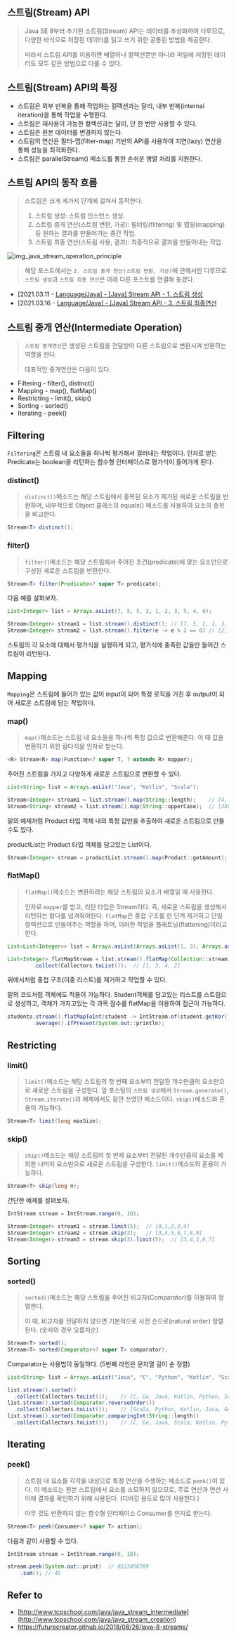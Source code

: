 ## 스트림(Stream) API

> Java SE 8부터 추가된 스트림(Stream) API는 데이터를 추상화하여 다루므로, 다양한 바식으로 저장된 데이터를 읽고 쓰기 위한 공통된 방법을 제공한다.
>
> 따라서 스트림 API를 이용하면 배열이나 컬렉션뿐만 아니라 파일에 저장된 데이터도 모두 같은 방법으로 다룰 수 있다.

## 스트림(Stream) API의 특징

- 스트림은 외부 반복을 통해 작업하는 컬렉션과는 달리, 내부 반복(internal iteration)을 통해 작업을 수행한다.
- 스트림은 재사용이 가능한 컬렉션과는 달리, 단 한 번만 사용할 수 있다.
- 스트림은 원본 데이터를 변경하지 않는다.
- 스트림의 연산은 필터-맵(filter-map) 기반의 API를 사용하여 지연(lazy) 연산을 통해 성능을 최적화한다.
- 스트림은 parallelStream() 메소드를 통한 손쉬운 병렬 처리를 지원한다.

## 스트림 API의 동작 흐름

> 스트림은 크게 세가지 단계에 걸쳐서 동작한다.
>
> 1. 스트림 생성: 스트림 인스턴스 생성.
> 2. 스트림 중개 연산(스트림 변환, 가공): 필터링(filtering) 및 맵핑(mapping) 등 원하는 결과를 만들어가는 중간 작업.
> 3. 스트림 최종 연산(스트림 사용, 결과): 최종적으로 결과를 만들어내는 작업.

![img_java_stream_operation_principle](C:\Users\82102\OneDrive\티스토리\Java\image\img_java_stream_operation_principle.png)

> 해당 포스트에서는 `2. 스트림 중개 연산(스트림 변환, 가공)`에 관해서만 다루므로 `스트림 생성`과 `스트림 최종 연산`은 아래 다른 포스트를 연결해 놓겠다.

- [2021.03.11 - [Language/Java\] - [Java] Stream API - 1. 스트림 생성](https://gre-eny.tistory.com/191)
- [2021.03.16 - [Language/Java\] - [Java] Stream API - 3. 스트림 최종연산](https://gre-eny.tistory.com/193)

## 스트림 중개 연산(Intermediate Operation)

> `스트림 중개연산`은 생성된 스트림을 전달받아 다른 스트림으로 변환시켜 반환하는 역할을 한다.
>
> 대표적인 중개연산은 다음이 있다.

- Filtering - filter(), distinct()
- Mapping - map(), flatMap()
- Restricting - limit(), skip()
- Sorting - sorted()
- Iterating - peek()

## Filtering

`Filtering`은 스트림 내 요소들을 하나씩 평가해서 걸러내는 작업이다. 인자로 받는 Predicate는 boolean을 리턴하는 함수형 인터페이스로 평가식이 들어가게 된다.

### distinct()

> `distinct()`메소드는 해당 스트림에서 중복된 요소가 제거된 새로운 스트림을 반환하며, 내부적으로 Object 클래스의 equals() 메소드를 사용하여 요소의 중복을 비교한다.

```java
Stream<T> distinct();
```

### filter()

> `filter()`메소드는 해당 스트림에서 주어진 조건(predicate)에 맞는 요소만으로 구성된 새로운 스트림을 반환한다.

```java
Stream<T> filter(Predicate<? super T> predicate);
```

 다음 예를 살펴보자.

```java
List<Integer> list = Arrays.asList(7, 5, 5, 2, 1, 2, 3, 5, 4, 6);

Stream<Integer> stream1 = list.stream().distinct();	// [7, 5, 2, 1, 3, 4, 6]
Stream<Integer> stream2 = list.stream().filter(e -> e % 2 == 0)	// [2, 2, 4, 6]
```

스트림의 각 요소에 대해서 평가식을 실행하게 되고, 평가식에 충족한 값들만 들어간 스트림이 리턴된다.

## Mapping

`Mapping`은 스트림에 들어가 있는 값이 input이 되어 특정 로직을 거친 후 output이 되어 새로운 스트림에 담는 작업이다.

### map()

> `map()`메소드는 스트림 내 요소들을 하나씩 특정 값으로 변환해준다. 이 때 값을 변환하기 위한 람다식을 인자로 받는다. 

```java
<R> Stream<R> map(Function<? super T, ? extends R> mapper);
```

주어진 스트림을 가지고 다양하게 새로운 스트림으로 변환할 수 있다.

```java
List<String> list = Arrays.asList("Java", "Kotlin", "Scala");

Stream<Integer> stream1 = list.stream().map(String::length);	// [4, 6, 5];
Stream<String> stream2 = list.stream().map(String::upperCase);	// [JAVA, KOTLIN, SCALA]
```

밑의 예제처럼 Product 타입 객체 내의 특정 값만을 추출하여 새로운 스트림으로 만들 수도 있다.

productList는 Product 타입 객체를 담고있는 List이다.

```java
Stream<Integer> stream = productList.stream().map(Product::getAmount);	// [10, 24, 34, 64]
```

### flatMap()

> `flatMap()`메소드는 변환하려는 해당 스트림의 요소가 배열일 때 사용한다.
>
> 인자로 `mapper`를 받고, 리턴 타입은 Stream이다. 즉, 새로운 스트림을 생성해서 리턴하는 람다를 넘겨줘야한다. `flatMap`은 중첩 구조를 한 단계 제거하고 단일 컬렉션으로 만들어주는 역할을 하며, 이러한 작업을 플래트닝(flattening)이라고 한다.

```java
List<List<Integer>> list = Arrays.asList(Arrays.asList(1, 3), Arrays.asList(4, 2)); // [[1,3],[4,2]]

List<Integer> flatMapStream = list.stream().flatMap(Collection::stream)
		.collect(Collectors.toList());	// [1, 3, 4, 2]
```

위에서처럼 중첩 구조(이중 리스트)를 제거하고 작업할 수 있다.

밑의 코드처럼 객체에도 적용이 가능하다. Student객체를 담고있는 리스트를 스트림으로 생성하고, 객체가 가지고있는 각 과목 점수를 flatMap을 이용하여 접근이 가능하다.

```java
students.stream().flatMapToInt(student -> IntStream.of(student.getKor(), student.getEng(), student.getMath()))
		.average().ifPresent(System.out::println);
```

## Restricting

### limit()

> `limit()`메소드는 해당 스트림의 첫 번째 요소부터 전달된 개수만큼의 요소만으로 새로운 스트림을 구성한다. 앞 포스팅의 `스트림 생성`에서 `Stream.generate()`, `Stream.iterate()`의 예제에서도 잠깐 쓰였던 메소드이다. `skip()`메소드와 혼용이 가능하다.

```java
Stream<T> limit(long maxSize);
```

### skip()

> `skip()`메소드는 해당 스트림의 첫 번재 요소부터 전달된 개수만큼의 요소를 제외한 나머지 요소만으로 새로운 스트림을 구성한다. `limit()`메소드와 혼용이 가능하다.

```java
Stream<T> skip(long n);
```

간단한 예제를 살펴보자.

```java
IntStream stream = IntStream.range(0, 10);

Stream<Integer> stream1 = stream.limit(5);	// [0,1,2,3,4]
Stream<Integer> stream2 = stream.skip(3);	// [3,4,5,6,7,8,9]
Stream<Integer> stream3 = stream.skip(3).limit(5);	// [3,4,5,6,7]
```

## Sorting

### sorted()

> `sorted()`메소드는 해당 스트림을 주어진 비교자(Comparator)를 이용하여 정렬한다.
>
> 이 때, 비교자를 전달하지 않으면 기본적으로 사전 순으로(natural order) 정렬된다. (숫자의 경우 오름차순)

```java
Stream<T> sorted();
Stream<T> sorted(Comparator<? super T> comparator);
```

Comparator는 사용법이 동일하다. (5번째 라인은 문자열 길이 순 정렬)

```java
List<String> list = Arrays.asList("Java", "C", "Python", "Kotlin", "Scala", "Go");

list.stream().sorted()
  .collect(Collectors.toList());	// [C, Go, Java, Kotlin, Python, Scala]
list.stream().sorted(Comparator.reverseOrder())
  .collect(Collectors.toList());	// [Scala, Python, Kotlin, Java, Go, C]
list.stream().sorted(Comparator.comparingInt(String::length))
  .collect(Collectors.toList());	// [C, Go, Java, Scala, Kotlin, Python]
```

## Iterating

### peek()

> 스트림 내 요소들 각각을 대상으로 특정 연산을 수행하는 메소드로 `peek()`이 있다. 이 메소드는 원본 스트림에서 요소를 소모하지 않으므로, 주로 연산과 연산 사이에 결과를 확인하기 위해 사용된다. (디버깅 용도로 많이 사용한다.)
>
> 아무 것도 반환하지 않는 함수형 인터페이스 Consumer를 인자로 받는다.

```java
Stream<T> peek(Consumer<? super T> action);
```

다음과 같이 사용할 수 있다.

```java
IntStream stream = IntStream.range(0, 10);

stream.peek(System.out::print)	// 0123456789
	.sum();	// 45
```

## Refer to

- [http://www.tcpschool.com/java/java_stream_intermediate](http://www.tcpschool.com/java/java_stream_creation)
- https://futurecreator.github.io/2018/08/26/java-8-streams/